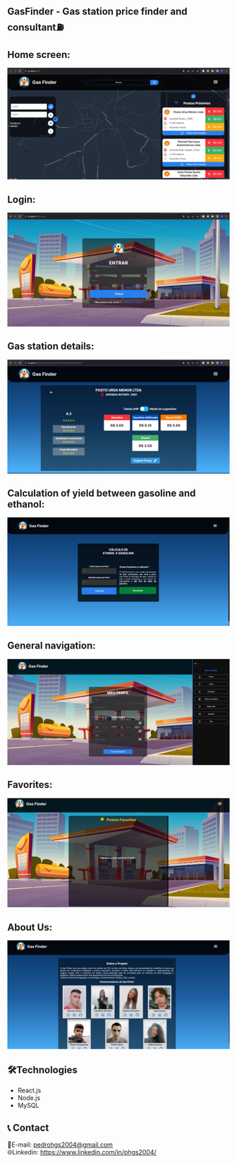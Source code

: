 ## GasFinder - Gas station price finder and consultant⛽

<h2>Home screen:</h2>

![preview](./a1.png)<br>

<h2>Login:</h2>

![preview](./a6.png)<br>

<h2>Gas station details:</h2>

![preview](./a2.png)<br>

<h2>Calculation of yield between gasoline and ethanol:</h2>

![preview](./rendimento.png)<br>

<h2>General navigation:</h2>

![preview](./navigation.png)<br>

<h2>Favorites:</h2>

![preview](./favorite.png)<br>

<h2>About Us:</h2>

![preview](./sobrenos.png)<br>


## 🛠️Technologies

* React.js
* Node.js
* MySQL

## 📞 Contact

📩E-mail: pedrohgs2004@gmail.com <br>
🌐Linkedin: https://www.linkedin.com/in/phgs2004/
